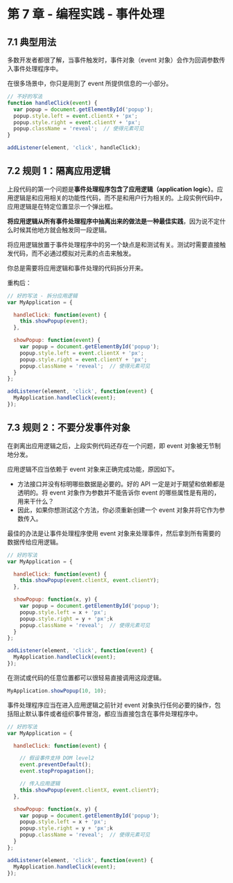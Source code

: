# 第 7 章 - 编程实践 - 事件处理

## 7.1 典型用法

多数开发者都很了解，当事件触发时，事件对象（event 对象）会作为回调参数传入事件处理程序中。

在很多场景中，你只是用到了 event 所提供信息的一小部分。

```javascript
// 不好的写法
function handleClick(event) {
  var popup = document.getElementById('popup');
  popup.style.left = event.clientX + 'px';
  popup.style.right = event.clientY + 'px';
  popup.className = 'reveal';  // 使得元素可见
}

addListener(element, 'click', handleClick);
```

## 7.2 规则 1：隔离应用逻辑

上段代码的第一个问题是**事件处理程序包含了应用逻辑（application logic）**。应用逻辑是和应用相关的功能性代码，而不是和用户行为相关的。上段实例代码中，应用逻辑是在特定位置显示一个弹出框。

**将应用逻辑从所有事件处理程序中抽离出来的做法是一种最佳实践**，因为说不定什么时候其他地方就会触发同一段逻辑。

将应用逻辑放置于事件处理程序中的另一个缺点是和测试有关。测试时需要直接触发代码，而不必通过模拟对元素的点击来触发。

你总是需要将应用逻辑和事件处理的代码拆分开来。

重构后：

```javascript
// 好的写法 - 拆分应用逻辑
var MyApplication = {

  handleClick: function(event) {
    this.showPopup(event);
  },

  showPopup: function(event) {
    var popup = document.getElementById('popup');
    popup.style.left = event.clientX + 'px';
    popup.style.right = event.clientY + 'px';
    popup.className = 'reveal';  // 使得元素可见
  }
};

addListener(element, 'click', function(event) {
  MyApplication.handleClick(event);
});
```

## 7.3 规则 2：不要分发事件对象

在剥离出应用逻辑之后，上段实例代码还存在一个问题，即 event 对象被无节制地分发。

应用逻辑不应当依赖于 event 对象来正确完成功能，原因如下。

- 方法接口并没有标明哪些数据是必要的。好的 API 一定是对于期望和依赖都是透明的。将 event 对象作为参数并不能告诉你 event 的哪些属性是有用的，用来干什么？
- 因此，如果你想测试这个方法，你必须重新创建一个 event 对象并将它作为参数传入。

最佳的办法是让事件处理程序使用 event 对象来处理事件，然后拿到所有需要的数据传给应用逻辑。

```javascript
// 好的写法
var MyApplication = {

  handleClick: function(event) {
    this.showPopup(event.clientX, event.clientY);
  },

  showPopup: function(x, y) {
    var popup = document.getElementById('popup');
    popup.style.left = x + 'px';
    popup.style.right = y + 'px';k
    popup.className = 'reveal';  // 使得元素可见
  }
};

addListener(element, 'click', function(event) {
  MyApplication.handleClick(event);
});
```

在测试或代码的任意位置都可以很轻易直接调用这段逻辑。

```javascript
MyApplication.showPopup(10, 10);
```

事件处理程序应当在进入应用逻辑之前针对 event 对象执行任何必要的操作，包括阻止默认事件或者组织事件冒泡，都应当直接包含在事件处理程序中。

```javascript
// 好的写法
var MyApplication = {

  handleClick: function(event) {

    // 假设事件支持 DOM level2
    event.preventDefault();
    event.stopPropagation();

    // 传入应用逻辑
    this.showPopup(event.clientX, event.clientY);
  },

  showPopup: function(x, y) {
    var popup = document.getElementById('popup');
    popup.style.left = x + 'px';
    popup.style.right = y + 'px';k
    popup.className = 'reveal';  // 使得元素可见
  }
};

addListener(element, 'click', function(event) {
  MyApplication.handleClick(event);
});
```
